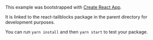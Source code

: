 This example was bootstrapped with [Create React App](https://github.com/facebook/create-react-app).

It is linked to the react-tailblocks package in the parent directory for development purposes.

You can run `yarn install` and then `yarn start` to test your package.
